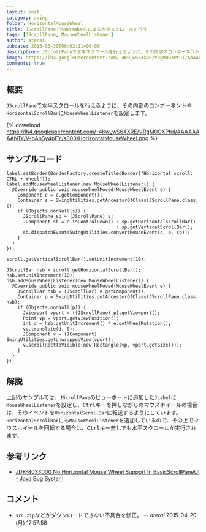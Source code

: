 ```yaml
---
layout: post
category: swing
folder: HorizontalMouseWheel
title: JScrollPaneでMouseWheelによる水平スクロールを行う
tags: [JScrollPane, MouseWheelListener]
author: aterai
pubdate: 2015-03-30T00:02:11+09:00
description: JScrollPaneで水平スクロールを行えるように、その内部のコンポーネントやHorizontalScrollBarにMouseWheelListenerを設定します。
image: https://lh4.googleusercontent.com/-4Kw_wS64XRE/VRgM0GXPtuI/AAAAAAAAN1Y/V-bAnSy4pFY/s800/HorizontalMouseWheel.png
comments: true
---
```

## 概要
`JScrollPane`で水平スクロールを行えるように、その内部のコンポーネントや`HorizontalScrollBar`に`MouseWheelListener`を設定します。

{% download https://lh4.googleusercontent.com/-4Kw_wS64XRE/VRgM0GXPtuI/AAAAAAAAN1Y/V-bAnSy4pFY/s800/HorizontalMouseWheel.png %}

## サンプルコード
<pre class="prettyprint"><code>label.setBorder(BorderFactory.createTitledBorder("Horizontal scroll: CTRL + Wheel"));
label.addMouseWheelListener(new MouseWheelListener() {
  @Override public void mouseWheelMoved(MouseWheelEvent e) {
    Component c = e.getComponent();
    Container s = SwingUtilities.getAncestorOfClass(JScrollPane.class, c);
    if (Objects.nonNull(s)) {
      JScrollPane sp = (JScrollPane) s;
      JComponent sb = e.isControlDown() ? sp.getHorizontalScrollBar()
                                        : sp.getVerticalScrollBar();
      sb.dispatchEvent(SwingUtilities.convertMouseEvent(c, e, sb));
    }
  }
});

scroll.getVerticalScrollBar().setUnitIncrement(10);

JScrollBar hsb = scroll.getHorizontalScrollBar();
hsb.setUnitIncrement(10);
hsb.addMouseWheelListener(new MouseWheelListener() {
  @Override public void mouseWheelMoved(MouseWheelEvent e) {
    JScrollBar hsb = (JScrollBar) e.getComponent();
    Container p = SwingUtilities.getAncestorOfClass(JScrollPane.class, hsb);
    if (Objects.nonNull(p)) {
      JViewport vport = ((JScrollPane) p).getViewport();
      Point vp = vport.getViewPosition();
      int d = hsb.getUnitIncrement() * e.getWheelRotation();
      vp.translate(d, 0);
      JComponent v = (JComponent) SwingUtilities.getUnwrappedView(vport);
      v.scrollRectToVisible(new Rectangle(vp, vport.getSize()));
    }
  }
});
</code></pre>

## 解説
上記のサンプルでは、`JScrollPane`のビューポートに追加した`JLabel`に`MouseWheelListener`を設定し、<kbd>Ctrl</kbd>キーを押しながらのマウスホイールの場合は、そのイベントを`HorizontalScrollBar`に転送するようにしています。`HorizontalScrollBar`にも`MouseWheelListener`を追加しているので、その上でマウスホイールを回転する場合は、<kbd>Ctrl</kbd>キー無しでも水平スクロールが実行されます。

## 参考リンク
- [JDK-8033000 No Horizontal Mouse Wheel Support In BasicScrollPaneUI - Java Bug System](https://bugs.openjdk.java.net/browse/JDK-8033000)

<!-- dummy comment line for breaking list -->

## コメント
- `src.zip`などがダウンロードできない不具合を修正。 -- *aterai* 2015-04-20 (月) 17:57:58

<!-- dummy comment line for breaking list -->
